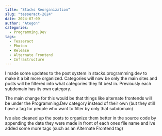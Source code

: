 ```yaml
---
title: "Stacks Reorganization"
slug: "tesseract-2024"
date: 2024-07-09
author: "Ategon"
categories:
  - Programming.Dev
tags:
  - Tesseract
  - Photon
  - Release
  - Alternate Frontend
  - Infrastructure
---
```


I made some updates to the post system in stacks.programming.dev to make it a bit
more organized. Categories will now be only the main sites and posts will be filtered
into what categories they fit best in. Previously each subdomain has its own category.

The main change for this would be that things like alternate frontends will be
under the Programming.Dev category instead of their own (but they still have a
tag for people who want to filter by only that subdomain)

Ive also cleaned up the posts to organize them better in the source code by appending
the date they were made in front of each ones file name and ive added some more
tags (such as an Alternate Frontend tag)
